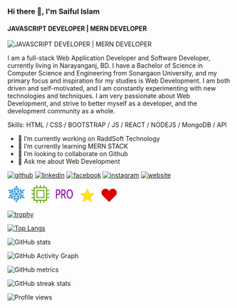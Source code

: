 ### Hi there 👋, I'm Saiful Islam
#### JAVASCRIPT DEVELOPER | MERN DEVELOPER
![JAVASCRIPT DEVELOPER | MERN DEVELOPER](https://media-exp1.licdn.com/dms/image/C4D16AQES3zsrEIFn0w/profile-displaybackgroundimage-shrink_350_1400/0/1660832659928?e=1673481600&v=beta&t=pBYCX5omD6A-Nq3GK6U6lPWp8HnCXhwuyALcCavN6wo)

I am a full-stack Web Application Developer and Software Developer, currently living in Narayanganj, BD. I have a Bachelor of Science in Computer Science and Engineering from Sonargaon University, and my primary focus and inspiration for my studies is Web Development. I am both driven and self-motivated, and I am constantly experimenting with new technologies and techniques. I am very passionate about Web Development, and strive to better myself as a developer, and the development community as a whole.

Skills:  HTML / CSS / BOOTSTRAP / JS / REACT / NODEJS / MongoDB / API

- 🔭 I’m currently working on RaddSoft Technology 
- 🌱 I’m currently learning MERN STACK 
- 👯 I’m looking to collaborate on Github 
- 💬 Ask me about Web Development 


[<img src='https://cdn.jsdelivr.net/npm/simple-icons@3.0.1/icons/github.svg' alt='github' height='40'>](https://github.com/pro-islam)  [<img src='https://cdn.jsdelivr.net/npm/simple-icons@3.0.1/icons/linkedin.svg' alt='linkedin' height='40'>](https://www.linkedin.com/in/dev-saiful/)  [<img src='https://cdn.jsdelivr.net/npm/simple-icons@3.0.1/icons/facebook.svg' alt='facebook' height='40'>](https://www.facebook.com/saifulbinikbal)  [<img src='https://cdn.jsdelivr.net/npm/simple-icons@3.0.1/icons/instagram.svg' alt='instagram' height='40'>](https://www.instagram.com/saiful_bin_iqbal/)  [<img src='https://cdn.jsdelivr.net/npm/simple-icons@3.0.1/icons/icloud.svg' alt='website' height='40'>](https://raddsoft.com)  

<a href='https://archiveprogram.github.com/'><img src='https://raw.githubusercontent.com/acervenky/animated-github-badges/master/assets/acbadge.gif' width='40' height='40'></a> <a href='https://docs.github.com/en/developers'><img src='https://raw.githubusercontent.com/acervenky/animated-github-badges/master/assets/devbadge.gif' width='40' height='40'></a> <a href='https://github.com/pricing'><img src='https://raw.githubusercontent.com/acervenky/animated-github-badges/master/assets/pro.gif' width='40' height='40'></a> <a href='https://stars.github.com/'><img src='https://raw.githubusercontent.com/acervenky/animated-github-badges/master/assets/starbadge.gif' width='35' height='35'></a> <a href='https://docs.github.com/en/github/supporting-the-open-source-community-with-github-sponsors'><img src='https://raw.githubusercontent.com/acervenky/animated-github-badges/master/assets/sponsorbadge.gif' width='35' height='35'></a> 

[![trophy](https://github-profile-trophy.vercel.app/?username=pro-islam)](https://github.com/ryo-ma/github-profile-trophy)

[![Top Langs](https://github-readme-stats.vercel.app/api/top-langs/?username=pro-islam)](https://github.com/anuraghazra/github-readme-stats)

![GitHub stats](https://github-readme-stats.vercel.app/api?username=pro-islam&show_icons=true&count_private=true)  

![GitHub Activity Graph](https://activity-graph.herokuapp.com/graph?username=pro-islam)  

![GitHub metrics](https://metrics.lecoq.io/pro-islam)  

![GitHub streak stats](https://github-readme-streak-stats.herokuapp.com/?user=pro-islam)  

![Profile views](https://gpvc.arturio.dev/pro-islam)  
